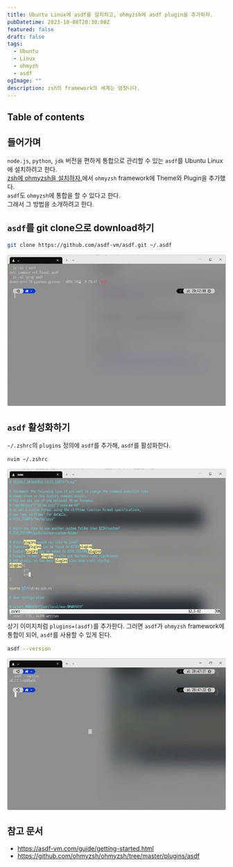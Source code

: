 ```yaml
---
title: Ubuntu Linux에 asdf를 설치하고, ohmyzsh에 asdf plugin을 추가하자.
pubDatetime: 2023-10-08T20:30:00Z
featured: false
draft: false
tags:
  - Ubuntu
  - Linux
  - ohmyzh
  - asdf
ogImage: ""
description: zsh의 framework의 세계는 엄청나다.
---
```


## Table of contents

## 들어가며

`node.js`, `python`, `jdk` 버전을 편하게 통합으로 관리할 수 있는 `asdf`를 Ubuntu Linux에 설치하려고 한다.  
[zsh에 ohmyzsh을 설치하자.](install-ohmyzsh-on-zsh.md)에서 `ohmyzsh` framework에 Theme와 Plugin을 추가했다.  
`asdf`도 `ohmyzsh`에 통합을 할 수 있다고 한다.  
그래서 그 방법을 소개하려고 한다.

## `asdf`를 git clone으로 download하기

```zsh
git clone https://github.com/asdf-vm/asdf.git ~/.asdf
```

![](/src/assets/image/install-asdf-on-ubuntu-linux-and-ohmyzsh-1696765333415.jpeg)

## `asdf` 활성화하기

`~/.zshrc`의 `plugins` 정의에 `asdf`를 추가해, `asdf`를 활성화한다.

```zsh
nvim ~/.zshrc
```

![](/src/assets/image/install-asdf-on-ubuntu-linux-and-ohmyzsh-1696765514519.jpeg)
상기 이미지처럼
`plugins=(asdf)`를 추가한다.
그러면 `asdf`가 `ohmyzsh` framework에 통합이 되어, `asdf`를 사용할 수 있게 된다.

```zsh
asdf --version
```

![](/src/assets/image/install-asdf-on-ubuntu-linux-and-ohmyzsh-1696765667860.jpeg)

## 참고 문서

- <https://asdf-vm.com/guide/getting-started.html>
- <https://github.com/ohmyzsh/ohmyzsh/tree/master/plugins/asdf>
